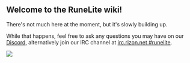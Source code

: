 ## Welcome to the RuneLite wiki!

There's not much here at the moment, but it's slowly building up.

While that happens, feel free to ask any questions you may have on our [Discord](https://discord.gg/mePCs8U), alternatively join our IRC channel at [irc.rizon.net #runelite](http://qchat.rizon.net/?channels=runelite&uio=d4).

![](https://puu.sh/vpxc1/5fe318e5b1.png)  